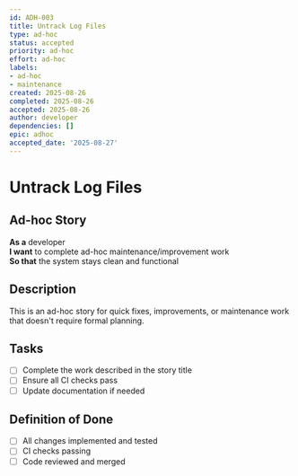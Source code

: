 ```yaml
---
id: ADH-003
title: Untrack Log Files
type: ad-hoc
status: accepted
priority: ad-hoc
effort: ad-hoc
labels:
- ad-hoc
- maintenance
created: 2025-08-26
completed: 2025-08-26
accepted: 2025-08-26
author: developer
dependencies: []
epic: adhoc
accepted_date: '2025-08-27'
---
```


# Untrack Log Files

## Ad-hoc Story

**As a** developer  
**I want** to complete ad-hoc maintenance/improvement work  
**So that** the system stays clean and functional

## Description

This is an ad-hoc story for quick fixes, improvements, or maintenance work that doesn't require formal planning.

## Tasks

- [ ] Complete the work described in the story title
- [ ] Ensure all CI checks pass
- [ ] Update documentation if needed

## Definition of Done

- [ ] All changes implemented and tested
- [ ] CI checks passing
- [ ] Code reviewed and merged
